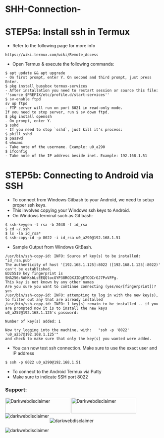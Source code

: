 # SHH-Connection-

# STEP5a: Install ssh in Termux
- Refer to the following page for more info
```
https://wiki.termux.com/wiki/Remote_Access
```
- Open Termux & execute the following commands:
```
$ apt update && apt upgrade
- On first prompt, enter Y. On second and third prompt, just press Enter.
$ pkg install busybox termux-services
- After installation you need to restart session or source this file:
''source $PREFIX/etc/profile.d/start-services''
$ sv-enable ftpd
sv up ftpd
- FTP server will run on port 8021 in read-only mode.
If you need to stop server, run $ sv down ftpd.
$ pkg install openssh
- On prompt, enter Y.
$ sshd
- If you need to stop `sshd`, just kill it's process:
$ pkill sshd
$ passwd
$ whoami
- Take note of the username. Example: u0_a290
$ ifconfig
- Take note of the IP address beside inet. Example: 192.168.1.51
```

# STEP5b: Connecting to Android via SSH
- To connect from Windows Gitbash to your Android, we need to setup proper ssh keys.
- This involves copying your Windows ssh keys to Android.
- On Windows terminal such as Git bash:
```
$ ssh-keygen -t rsa -b 2048 -f id_rsa
$ cd ~/.ssh
$ ls -la id_rsa*
$ ssh-copy-id -p 8022 -i id_rsa u0_a290@192.168.1.51
```

- Sample Output from Windows GitBash.
```
/usr/bin/ssh-copy-id: INFO: Source of key(s) to be installed: "id_rsa.pub"
The authenticity of host '[192.168.1.125]:8022 ([192.168.1.125]:8022)' can't be established.
ED25519 key fingerprint is SHA256:RAhKshLsEEQQlocGYP38RCQXJIDgETCOCrGJ7PxVFPg.
This key is not known by any other names
Are you sure you want to continue connecting (yes/no/[fingerprint])? yes
/usr/bin/ssh-copy-id: INFO: attempting to log in with the new key(s), to filter out any that are already installed
/usr/bin/ssh-copy-id: INFO: 1 key(s) remain to be installed -- if you are prompted now it is to install the new keys
u0_a257@192.168.1.125's password:

Number of key(s) added: 1

Now try logging into the machine, with:   "ssh -p '8022' 'u0_a257@192.168.1.125'"
and check to make sure that only the key(s) you wanted were added.
```

- You can now test ssh connection. Make sure to use the exact user and IP address
```
$ ssh -p 8022 u0_a290@192.168.1.51
```

- To connect to the Android Termux via Putty
- Make sure to indicate SSH port 8022

 <h3 align="left">Support:</h3>
<p><a href="https://www.buymeacoffee.com/Darkwebdisclaimer "> <img align="left" src="https://cdn.buymeacoffee.com/buttons/v2/default-yellow.png" height="50" width="210" alt="Darkwebdisclaimer " /></a><a href="https://ko-fi.com/Darkwebdisclaimer "> <img align="left" src="https://cdn.ko-fi.com/cdn/kofi3.png?v=3" height="50" width="210" alt="Darkwebdisclaimer " /></a></p><br><br>

<p><img align="left" src="https://github-readme-stats.vercel.app/api/top-langs?username=darkwebdisclaimer&show_icons=true&locale=en&layout=compact" alt="darkwebdisclaimer" /></p>

<p>&nbsp;<img align="center" src="https://github-readme-stats.vercel.app/api?username=darkwebdisclaimer&show_icons=true&locale=en" alt="darkwebdisclaimer" /></p>

<p><img align="center" src="https://github-readme-streak-stats.herokuapp.com/?user=darkwebdisclaimer&" alt="darkwebdisclaimer" /></p>

